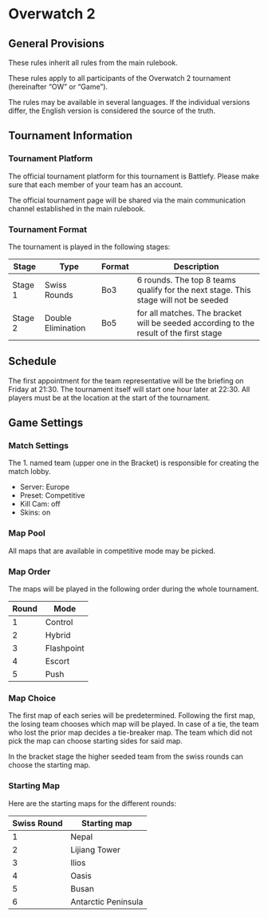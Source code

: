 # Overwatch 2

## General Provisions

These rules inherit all rules from the main rulebook.

These rules apply to all participants of the Overwatch 2 tournament (hereinafter “OW” or “Game”).

The rules may be available in several languages. If the individual versions differ, the English version is considered the source of the truth.

## Tournament Information

### Tournament Platform

The official tournament platform for this tournament is Battlefy.
Please make sure that each member of your team has an account.

The official tournament page will be shared via the main communication channel established in the main rulebook.

### Tournament Format

The tournament is played in the following stages:

| Stage   | Type               | Format | Description                                                                            |
|---------|--------------------|--------|----------------------------------------------------------------------------------------|
| Stage 1 | Swiss Rounds       | Bo3    | 6 rounds. The top 8 teams qualify for the next stage. This stage will not be seeded    |
| Stage 2 | Double Elimination | Bo5    | for all matches. The bracket will be seeded according to the result of the first stage |

## Schedule

The first appointment for the team representative will be the briefing on Friday at 21:30.
The tournament itself will start one hour later at 22:30.
All players must be at the location at the start of the tournament.

## Game Settings

### Match Settings

The 1. named team (upper one in the Bracket) is responsible for creating the match lobby.

* Server: Europe
* Preset: Competitive
* Kill Cam: off
* Skins: on

### Map Pool

All maps that are available in competitive mode may be picked.

### Map Order

The maps will be played in the following order during the whole tournament.

| Round | Mode                                       |
|-------|--------------------------------------------|
| 1     | Control                                    |
| 2     | Hybrid                                     |
| 3     | Flashpoint                                 |
| 4     | Escort                                     |
| 5     | Push                                       |

### Map Choice

The first map of each series will be predetermined.
Following the first map, the losing team chooses which map will be played.
In case of a tie, the team who lost the prior map decides a tie-breaker map.
The team which did not pick the map can choose starting sides for said map.

In the bracket stage the higher seeded team from the swiss rounds can choose the starting map.

### Starting Map

Here are the starting maps for the different rounds:

| Swiss Round | Starting map        |
|-------------|---------------------|
| 1           | Nepal               |
| 2           | Lijiang Tower       |
| 3           | Ilios               |
| 4           | Oasis               |
| 5           | Busan               |
| 6           | Antarctic Peninsula |

